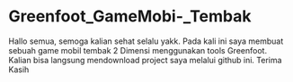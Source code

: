 # Greenfoot_GameMobi-_Tembak
Hallo semua, semoga kalian sehat selalu yakk. Pada kali ini saya membuat sebuah game mobil tembak 2 Dimensi menggunakan tools Greenfoot. Kalian bisa langsung mendownload project saya melalui github ini. Terima Kasih
